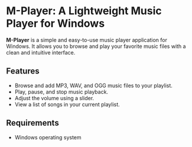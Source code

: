 # M-Player: A Lightweight Music Player for Windows

**M-Player** is a simple and easy-to-use music player application for Windows. It allows you to browse and play your favorite music files with a clean and intuitive interface.

## Features

* Browse and add MP3, WAV, and OGG music files to your playlist.
* Play, pause, and stop music playback.
* Adjust the volume using a slider.
* View a list of songs in your current playlist.

## Requirements

* Windows operating system